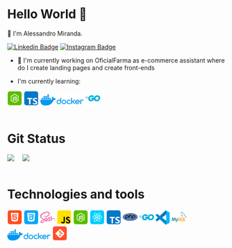 # Hello World  👋
:beginner: I'm Alessandro Miranda.

[![Linkedin Badge](https://img.shields.io/badge/-Alessandro-blue?style=flat-square&logo=Linkedin&logoColor=white&link=https://www.linkedin.com/in/alessandro-miranda-b23b74169)](https://www.linkedin.com/in/alessandro-miranda-b23b74169)
[![Instagram Badge](https://img.shields.io/badge/-Instagram-C13584?style=flat-square&labelColor=C13584&logo=instagram&logoColor=white&link=https://www.instagram.com/_aleh011/)](https://www.instagram.com/_aleh011/)

- 🔭 I'm currently working on OficialFarma as e-commerce assistant where do I create landing pages and create front-ends

- I'm currently learning:

<div>
    <img width="" src="./images/nodejs.png">
    <img src="./images/ts.png">
    <img src="./images/docker1.png">
    <img src="./images/go1.png">
</div>

<br />

# Git Status

<div>
    <img height="200em" src="https://github-readme-stats-eight-theta.vercel.app/api?username=Alessandro-Miranda&show_icons=true&theme=nightowl&include_all_commits=true&count_private=true"/>
    <img height="200em" src="https://github-readme-stats-eight-theta.vercel.app/api/top-langs/?username=Alessandro-Miranda&layout=compact&langs_count=10&theme=nightowl" style="margin-left: 15px;"/>
</div>

<br />

# Technologies and tools

<div>
    <img src="./images/html.png">
    <img src="./images/css.png">
    <img src="./images/sass1.png">
    <img src="./images/js.png">
    <img src="./images/nodejs.png">
    <img src="./images/react.png">
    <img src="./images/ts.png">
    <img src="./images/php1.png">
    <img src="./images/go1.png">
    <img src="./images/vs-code.png">
    <img src="./images/my-sql.png">
    <img src="./images/docker1.png">
    <img src="./images/git.png">
</div>